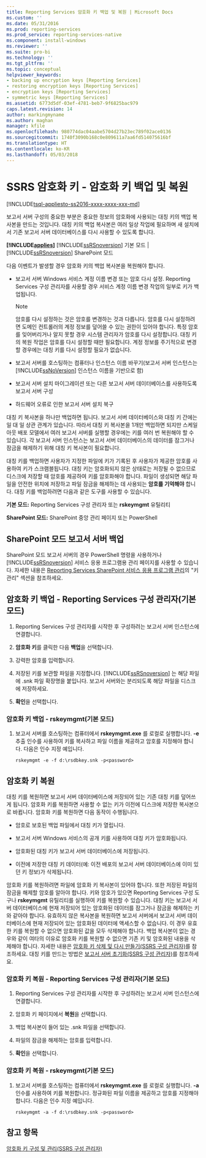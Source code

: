```yaml
---
title: Reporting Services 암호화 키 백업 및 복원 | Microsoft Docs
ms.custom: ''
ms.date: 05/31/2016
ms.prod: reporting-services
ms.prod_service: reporting-services-native
ms.component: install-windows
ms.reviewer: ''
ms.suite: pro-bi
ms.technology: ''
ms.tgt_pltfrm: ''
ms.topic: conceptual
helpviewer_keywords:
- backing up encryption keys [Reporting Services]
- restoring encryption keys [Reporting Services]
- encryption keys [Reporting Services]
- symmetric keys [Reporting Services]
ms.assetid: 6773d5df-03ef-4781-beb7-9f6825bac979
caps.latest.revision: 14
author: markingmyname
ms.author: maghan
manager: kfile
ms.openlocfilehash: 980774dac04aabe5704d27b23ec789f02ace0136
ms.sourcegitcommit: 1740f3090b168c0e809611a7aa6fd514075616bf
ms.translationtype: HT
ms.contentlocale: ko-KR
ms.lasthandoff: 05/03/2018
---
```

# <a name="ssrs-encryption-keys---back-up-and-restore-encryption-keys"></a>SSRS 암호화 키 - 암호화 키 백업 및 복원
[!INCLUDE[tsql-appliesto-ss2016-xxxx-xxxx-xxx-md](../../includes/tsql-appliesto-ss2016-xxxx-xxxx-xxx-md.md)]

  보고서 서버 구성의 중요한 부분은 중요한 정보의 암호화에 사용되는 대칭 키의 백업 복사본을 만드는 것입니다. 대칭 키의 백업 복사본은 여러 일상 작업에 필요하며 새 설치에서 기존 보고서 서버 데이터베이스를 다시 사용할 수 있도록 합니다.  
  
 **[!INCLUDE[applies](../../includes/applies-md.md)]**  [!INCLUDE[ssRSnoversion](../../includes/ssrsnoversion-md.md)] 기본 모드 | [!INCLUDE[ssRSnoversion](../../includes/ssrsnoversion-md.md)] SharePoint 모드  
  
 다음 이벤트가 발생할 경우 암호화 키의 백업 복사본을 복원해야 합니다.  
  
-   보고서 서버 Windows 서비스 계정 이름 변경 또는 암호 다시 설정. Reporting Services 구성 관리자를 사용할 경우 서비스 계정 이름 변경 작업의 일부로 키가 백업됩니다.  
  
    > [!NOTE]
    > 암호를 다시 설정하는 것은 암호를 변경하는 것과 다릅니다. 암호를 다시 설정하려면 도메인 컨트롤러의 계정 정보를 덮어쓸 수 있는 권한이 있어야 합니다. 특정 암호를 잊어버리거나 알지 못할 경우 시스템 관리자가 암호를 다시 설정합니다. 대칭 키의 복원 작업은 암호를 다시 설정할 때만 필요합니다. 계정 정보를 주기적으로 변경할 경우에는 대칭 키를 다시 설정할 필요가 없습니다.  
  
-   보고서 서버를 호스팅하는 컴퓨터나 인스턴스 이름 바꾸기(보고서 서버 인스턴스는 [!INCLUDE[ssNoVersion](../../includes/ssnoversion-md.md)] 인스턴스 이름을 기반으로 함)  
  
-   보고서 서버 설치 마이그레이션 또는 다른 보고서 서버 데이터베이스를 사용하도록 보고서 서버 구성  
  
-   하드웨어 오류로 인한 보고서 서버 설치 복구  
  
 대칭 키 복사본을 하나만 백업하면 됩니다. 보고서 서버 데이터베이스와 대칭 키 간에는 일 대 일 상관 관계가 있습니다. 따라서 대칭 키 복사본을 1개만 백업하면 되지만 스케일 아웃 배포 모델에서 여러 보고서 서버를 실행할 경우에는 키를 여러 번 복원해야 할 수 있습니다. 각 보고서 서버 인스턴스는 보고서 서버 데이터베이스의 데이터를 잠그거나 잠금을 해제하기 위해 대칭 키 복사본이 필요합니다.

 대칭 키를 백업하면 사용자가 지정한 파일에 키가 기록된 후 사용자가 제공한 암호를 사용하여 키가 스크램블됩니다. 대칭 키는 암호화되지 않은 상태로는 저장될 수 없으므로 디스크에 저장할 때 암호를 제공하여 키를 암호화해야 합니다. 파일이 생성되면 해당 파일을 안전한 위치에 저장하고 파일 잠금을 해제하는 데 사용되는 **암호를 기억해야** 합니다. 대칭 키를 백업하려면 다음과 같은 도구를 사용할 수 있습니다.  
  
 **기본 모드:** Reporting Services 구성 관리자 또는 **rskeymgmt** 유틸리티  
  
 **SharePoint 모드:** SharePoint 중앙 관리 페이지 또는 PowerShell  
  
##  <a name="bkmk_backup_sharepoint"></a> SharePoint 모드 보고서 서버 백업  
 SharePoint 모드 보고서 서버의 경우 PowerShell 명령을 사용하거나 [!INCLUDE[ssRSnoversion](../../includes/ssrsnoversion-md.md)] 서비스 응용 프로그램용 관리 페이지를 사용할 수 있습니다. 자세한 내용은 [Reporting Services SharePoint 서비스 응용 프로그램 관리](../../reporting-services/report-server-sharepoint/manage-a-reporting-services-sharepoint-service-application.md)의 "키 관리" 섹션을 참조하세요.  
  
##  <a name="bkmk_backup_configuration_manager"></a> 암호화 키 백업 - Reporting Services 구성 관리자(기본 모드)  
  
1.  Reporting Services 구성 관리자를 시작한 후 구성하려는 보고서 서버 인스턴스에 연결합니다.  
  
2.  **암호화 키**를 클릭한 다음 **백업**을 선택합니다.  
  
3.  강력한 암호를 입력합니다.  
  
4.  저장된 키를 보관할 파일을 지정합니다. [!INCLUDE[ssRSnoversion](../../includes/ssrsnoversion-md.md)] 는 해당 파일에 .snk 파일 확장명을 붙입니다. 보고서 서버와는 분리되도록 해당 파일을 디스크에 저장하세요.  
  
5.  **확인**을 선택합니다.  
  
###  <a name="bkmk_backup_rskeymgmt"></a> 암호화 키 백업 - rskeymgmt(기본 모드)  
  
1.  보고서 서버를 호스팅하는 컴퓨터에서 **rskeymgmt.exe** 를 로컬로 실행합니다. **-e** 추출 인수를 사용하여 키를 복사하고 파일 이름을 제공하고 암호를 지정해야 합니다. 다음은 인수 지정 예입니다.  
  
    ```  
    rskeymgmt -e -f d:\rsdbkey.snk -p<password>  
    ```  
  
## <a name="restore-encryption-keys"></a>암호화 키 복원  
 대칭 키를 복원하면 보고서 서버 데이터베이스에 저장되어 있는 기존 대칭 키를 덮어쓰게 됩니다. 암호화 키를 복원하면 사용할 수 없는 키가 이전에 디스크에 저장한 복사본으로 바뀝니다. 암호화 키를 복원하면 다음 동작이 수행됩니다.  
  
-   암호로 보호된 백업 파일에서 대칭 키가 열립니다.  
  
-   보고서 서버 Windows 서비스의 공개 키를 사용하여 대칭 키가 암호화됩니다.  
  
-   암호화된 대칭 키가 보고서 서버 데이터베이스에 저장됩니다.  
  
-   이전에 저장한 대칭 키 데이터(예: 이전 배포의 보고서 서버 데이터베이스에 이미 있던 키 정보)가 삭제됩니다.  
  
 암호화 키를 복원하려면 파일에 암호화 키 복사본이 있어야 합니다. 또한 저장된 파일의 잠금을 해제할 암호를 알아야 합니다. 키와 암호가 있으면 Reporting Services 구성 도구나 **rskeymgmt** 유틸리티를 실행하여 키를 복원할 수 있습니다. 대칭 키는 보고서 서버 데이터베이스에 현재 저장되어 있는 암호화된 데이터를 잠그거나 잠금을 해제하는 키와 같아야 합니다. 유효하지 않은 복사본을 복원하면 보고서 서버에서 보고서 서버 데이터베이스에 현재 저장되어 있는 암호화된 데이터에 액세스할 수 없습니다. 이 경우 유효한 키를 복원할 수 없으면 암호화된 값을 모두 삭제해야 합니다. 백업 복사본이 없는 경우와 같이 여타의 이유로 암호화 키를 복원할 수 없으면 기존 키 및 암호화된 내용을 삭제해야 합니다. 자세한 내용은 [암호화 키 삭제 및 다시 만들기&#40;SSRS 구성 관리자&#41;](../../reporting-services/install-windows/ssrs-encryption-keys-delete-and-re-create-encryption-keys.md)를 참조하세요. 대칭 키를 만드는 방법은 [보고서 서버 초기화&#40;SSRS 구성 관리자&#41;](../../reporting-services/install-windows/ssrs-encryption-keys-initialize-a-report-server.md)를 참조하세요.  
  
###  <a name="bkmk_restore_configuration_manager"></a> 암호화 키 복원 - Reporting Services 구성 관리자(기본 모드)  
  
1.  Reporting Services 구성 관리자를 시작한 후 구성하려는 보고서 서버 인스턴스에 연결합니다.  
  
2.  암호화 키 페이지에서 **복원**을 선택합니다.  
  
3.  백업 복사본이 들어 있는 .snk 파일을 선택합니다.  
  
4.  파일의 잠금을 해제하는 암호를 입력합니다.  
  
5.  **확인**을 선택합니다. 
  
###  <a name="bkmk_restore_rskeymgmt"></a> 암호화 키 복원 - rskeymgmt(기본 모드)  
  
1.  보고서 서버를 호스팅하는 컴퓨터에서 **rskeymgmt.exe** 를 로컬로 실행합니다. **-a** 인수를 사용하여 키를 복원합니다. 정규화된 파일 이름을 제공하고 암호를 지정해야 합니다. 다음은 인수 지정 예입니다.  
  
    ```  
    rskeymgmt -a -f d:\rsdbkey.snk -p<password>  
    ```  
  
## <a name="see-also"></a>참고 항목  
 [암호화 키 구성 및 관리&#40;SSRS 구성 관리자&#41;](../../reporting-services/install-windows/ssrs-encryption-keys-manage-encryption-keys.md)  
  
  
